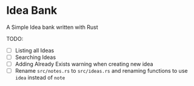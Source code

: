 # Idea Bank

A Simple Idea bank written with Rust


TODO:

- [ ] Listing all Ideas
- [ ] Searching Ideas
- [ ] Adding Already Exists warning when creating new idea
- [ ] Rename `src/notes.rs` to `src/ideas.rs` and renaming functions to use `idea` instead of `note`
